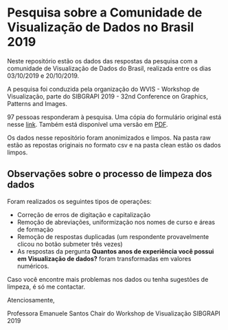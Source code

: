 # Pesquisa sobre a Comunidade de Visualização de Dados no Brasil 2019

Neste repositório estão os dados das respostas da pesquisa com a comunidade de Visualização de Dados do Brasil, realizada entre os dias 03/10/2019 e 20/10/2019. 

A pesquisa foi conduzida pela organização do WVIS - Workshop de Visualização, parte do SIBGRAPI 2019 - 32nd Conference on Graphics, Patterns and Images.

97 pessoas responderam à pesquisa. Uma cópia do formulário original está nesse [link](https://forms.gle/VjqPAF3wrsX62gZq6). Também está disponível uma versão em [PDF](form/form2019.pdf). 

Os dados nesse repositório foram anonimizados e limpos. Na pasta raw estão as repostas originais no formato csv e na pasta clean estão os dados limpos.

## Observações sobre o processo de limpeza dos dados

Foram realizados os seguintes tipos de operações:
* Correção de erros de digitação e capitalização
* Remoção de abreviações, uniformização nos nomes de curso e áreas de formação
* Remoção de respostas duplicadas (um respondente provavelmente clicou no botão submeter três vezes) 
* As respostas da pergunta **Quantos anos de experiência você possui em Visualização de dados?** foram transformadas em valores numéricos.

Caso você encontre mais problemas nos dados ou tenha sugestões de limpeza, é só me contactar.

Atenciosamente,

Professora Emanuele Santos
Chair do Workshop de Visualização
SIBGRAPI 2019